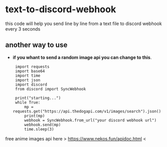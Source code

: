 # text-to-discord-webhook
this code will help you send line by line from a text file to discord webhook every 3 seconds

## another way to use
- **if you whant to send a random image api you can change to this**. 
   ```
    import requests
    import base64
    import time
    import json
    import discord
    from discord import SyncWebhook

    print("starting...")
    while True:
        mp = requests.get("https://api.thedogapi.com/v1/images/search").json()
        print(mp)
        webhook = SyncWebhook.from_url("your discord webhook url")
        webhook.send(mp)
        time.sleep(3)
free anime images api here > https://www.nekos.fun/apidoc.html <


